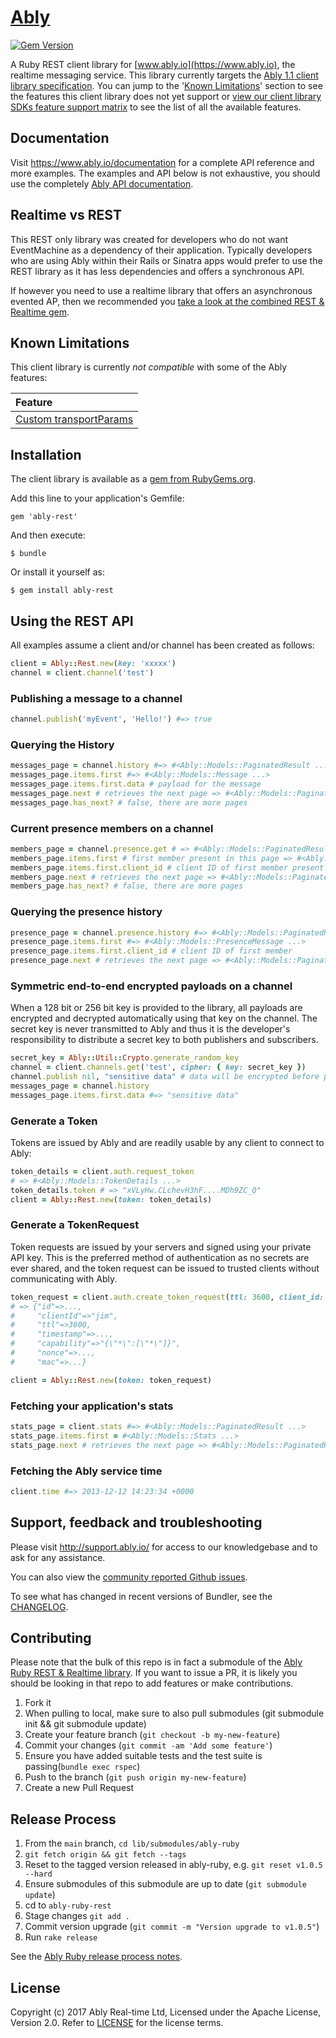 # [Ably](https://www.ably.io)

[![Gem Version](https://badge.fury.io/rb/ably-rest.svg)](http://badge.fury.io/rb/ably-rest)

A Ruby REST client library for [www.ably.io](https://www.ably.io), the realtime messaging service. This library currently targets the [Ably 1.1 client library specification](https://www.ably.io/documentation/client-lib-development-guide/features/). You can jump to the '[Known Limitations](#known-limitations)' section to see the features this client library does not yet support or [view our client library SDKs feature support matrix](https://www.ably.io/download/sdk-feature-support-matrix) to see the list of all the available features.

## Documentation

Visit https://www.ably.io/documentation for a complete API reference and more examples. The examples and API below is not exhaustive, you should use the completely [Ably API documentation](https://www.ably.io/documentation).

## Realtime vs REST

This REST only library was created for developers who do not want EventMachine as a dependency of their application. Typically developers who are using Ably within their Rails or Sinatra apps would prefer to use the REST library as it has less dependencies and offers a synchronous API.

If however you need to use a realtime library that offers an asynchronous evented AP, then we recommended you [take a look at the combined REST & Realtime gem](https://rubygems.org/gems/ably).

## Known Limitations

This client library is currently *not compatible* with some of the Ably features:

| Feature |
| :--- |
| [Custom transportParams](https://www.ably.io/documentation/realtime/connection#client-options) |

## Installation

The client library is available as a [gem from RubyGems.org](https://rubygems.org/gems/ably-rest).

Add this line to your application's Gemfile:

    gem 'ably-rest'

And then execute:

    $ bundle

Or install it yourself as:

    $ gem install ably-rest

## Using the REST API

All examples assume a client and/or channel has been created as follows:

```ruby
client = Ably::Rest.new(key: 'xxxxx')
channel = client.channel('test')
```

### Publishing a message to a channel

```ruby
channel.publish('myEvent', 'Hello!') #=> true
```

### Querying the History

```ruby
messages_page = channel.history #=> #<Ably::Models::PaginatedResult ...>
messages_page.items.first #=> #<Ably::Models::Message ...>
messages_page.items.first.data # payload for the message
messages_page.next # retrieves the next page => #<Ably::Models::PaginatedResult ...>
messages_page.has_next? # false, there are more pages
```

### Current presence members on a channel

```ruby
members_page = channel.presence.get # => #<Ably::Models::PaginatedResult ...>
members_page.items.first # first member present in this page => #<Ably::Models::PresenceMessage ...>
members_page.items.first.client_id # client ID of first member present
members_page.next # retrieves the next page => #<Ably::Models::PaginatedResult ...>
members_page.has_next? # false, there are more pages
```

### Querying the presence history

```ruby
presence_page = channel.presence.history #=> #<Ably::Models::PaginatedResult ...>
presence_page.items.first #=> #<Ably::Models::PresenceMessage ...>
presence_page.items.first.client_id # client ID of first member
presence_page.next # retrieves the next page => #<Ably::Models::PaginatedResult ...>
```

### Symmetric end-to-end encrypted payloads on a channel

When a 128 bit or 256 bit key is provided to the library, all payloads are encrypted and decrypted automatically using that key on the channel. The secret key is never transmitted to Ably and thus it is the developer's responsibility to distribute a secret key to both publishers and subscribers.

```ruby
secret_key = Ably::Util::Crypto.generate_random_key
channel = client.channels.get('test', cipher: { key: secret_key })
channel.publish nil, "sensitive data" # data will be encrypted before publish
messages_page = channel.history
messages_page.items.first.data #=> "sensitive data"
```

### Generate a Token

Tokens are issued by Ably and are readily usable by any client to connect to Ably:

```ruby
token_details = client.auth.request_token
# => #<Ably::Models::TokenDetails ...>
token_details.token # => "xVLyHw.CLchevH3hF....MDh9ZC_Q"
client = Ably::Rest.new(token: token_details)
```

### Generate a TokenRequest

Token requests are issued by your servers and signed using your private API key. This is the preferred method of authentication as no secrets are ever shared, and the token request can be issued to trusted clients without communicating with Ably.

```ruby
token_request = client.auth.create_token_request(ttl: 3600, client_id: 'jim')
# => {"id"=>...,
#     "clientId"=>"jim",
#     "ttl"=>3600,
#     "timestamp"=>...,
#     "capability"=>"{\"*\":[\"*\"]}",
#     "nonce"=>...,
#     "mac"=>...}

client = Ably::Rest.new(token: token_request)
```

### Fetching your application's stats

```ruby
stats_page = client.stats #=> #<Ably::Models::PaginatedResult ...>
stats_page.items.first = #<Ably::Models::Stats ...>
stats_page.next # retrieves the next page => #<Ably::Models::PaginatedResult ...>
```

### Fetching the Ably service time

```ruby
client.time #=> 2013-12-12 14:23:34 +0000
```

## Support, feedback and troubleshooting

Please visit http://support.ably.io/ for access to our knowledgebase and to ask for any assistance.

You can also view the [community reported Github issues](https://github.com/ably/ably-ruby-rest/issues).

To see what has changed in recent versions of Bundler, see the [CHANGELOG](CHANGELOG.md).

## Contributing

Please note that the bulk of this repo is in fact a submodule of the [Ably Ruby REST & Realtime library](https://github.com/ably/ably-ruby). If you want to issue a PR, it is likely you should be looking in that repo to add features or make contributions.

1. Fork it
2. When pulling to local, make sure to also pull submodules (git submodule init && git submodule update)
3. Create your feature branch (`git checkout -b my-new-feature`)
4. Commit your changes (`git commit -am 'Add some feature'`)
5. Ensure you have added suitable tests and the test suite is passing(`bundle exec rspec`)
6. Push to the branch (`git push origin my-new-feature`)
7. Create a new Pull Request

## Release Process

1. From the `main` branch, `cd lib/submodules/ably-ruby`
2. `git fetch origin && git fetch --tags`
3. Reset to the tagged version released in ably-ruby, e.g. `git reset v1.0.5 --hard`
4. Ensure submodules of this submodule are up to date (`git submodule update`)
5. cd to `ably-ruby-rest`
6. Stage changes `git add .`
7. Commit version upgrade (`git commit -m "Version upgrade to v1.0.5"`)
8. Run `rake release`

See the [Ably Ruby release process notes](https://github.com/ably/ably-ruby#release-process).

## License

Copyright (c) 2017 Ably Real-time Ltd, Licensed under the Apache License, Version 2.0.  Refer to [LICENSE](LICENSE) for the license terms.
